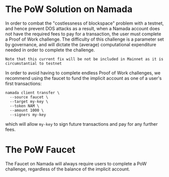 # The PoW Solution on Namada

In order to combat the "costlessness of blockspace" problem with a testnet, and hence prevent DOS attacks as a result, when a Namada account does not have the required fees to pay for a transaction, the user must complete a Proof of Work challenge. The difficulty of this challenge is a parameter set by governance, and will dictate the (average) computational expenditure needed in order to complete the challenge.

```admonish note
Note that this current fix will be not be included in Mainnet as it is circumstantial to testnet

```

In order to avoid having to complete endless Proof of Work challenges, we recommend using the faucet to fund the implicit account as one of a user's first transactions:

```shell
namada client transfer \
  --source faucet \
  --target my-key \
  --token NAM \
  --amount 1000 \
  --signers my-key
```
which will allow `my-key` to sign future transactions and pay for any further fees.


# The PoW Faucet

The Faucet on Namada will always require users to complete a PoW challenge, regardless of the balance of the implicit account.
